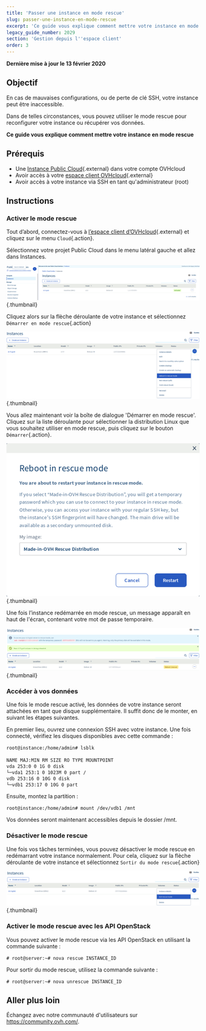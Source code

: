 ```yaml
---
title: 'Passer une instance en mode rescue'
slug: passer-une-instance-en-mode-rescue
excerpt: 'Ce guide vous explique comment mettre votre instance en mode rescue'
legacy_guide_number: 2029
section: 'Gestion depuis l''espace client'
order: 3
---
```


**Dernière mise à jour le 13 février 2020**

## Objectif

En cas de mauvaises configurations, ou de perte de clé SSH, votre instance peut être inaccessible.

Dans de telles circonstances, vous pouvez utiliser le mode rescue pour reconfigurer votre instance ou récupérer vos données. 

**Ce guide vous explique comment mettre votre instance en mode rescue**

## Prérequis

* Une [Instance Public Cloud](https://www.ovhcloud.com/fr/public-cloud/){.external} dans votre compte OVHcloud
* Avoir accès à votre [espace client OVHcloud](https://www.ovh.com/auth/?action=gotomanager){.external}
* Avoir accès à votre instance via SSH en tant qu'administrateur (root)

## Instructions

### Activer le mode rescue

Tout d’abord, connectez-vous à [l’espace client d’OVHcloud](https://www.ovh.com/auth/?action=gotomanager){.external} et cliquez sur le menu `Cloud`{.action}.

Sélectionnez votre projet Public Cloud dans le menu latéral gauche et allez dans Instances.

![tableau de bord](images/compute.png){.thumbnail}

Cliquez alors sur la flèche déroulante de votre instance et sélectionnez `Démarrer en mode rescue`{.action}

![tableau de bord](images/rescue1.png){.thumbnail}

Vous allez maintenant voir la boîte de dialogue 'Démarrer en mode rescue'. Cliquez sur la liste déroulante pour sélectionner la distribution Linux que vous souhaitez utiliser en mode rescue, puis cliquez sur le bouton `Démarrer`{.action}.

![tableau de bord](images/rescue2.png){.thumbnail}

Une fois l’instance redémarrée en mode rescue, un message apparaît en haut de l'écran, contenant votre mot de passe temporaire.

![tableau de bord](images/rescuedata.png){.thumbnail}

### Accéder à vos données

Une fois le mode rescue activé, les données de votre instance seront attachées en tant que disque supplémentaire. Il suffit donc de le monter, en suivant les étapes suivantes.

En premier lieu, ouvrez une connexion SSH avec votre instance. Une fois connecté, vérifiez les disques disponibles avec cette commande :

```
root@instance:/home/admin# lsblk

NAME MAJ:MIN RM SIZE RO TYPE MOUNTPOINT
vda 253:0 0 1G 0 disk
└─vda1 253:1 0 1023M 0 part /
vdb 253:16 0 10G 0 disk
└─vdb1 253:17 0 10G 0 part
```

Ensuite, montez la partition :

```
root@instance:/home/admin# mount /dev/vdb1 /mnt
```

Vos données seront maintenant accessibles depuis le dossier /mnt.

### Désactiver le mode rescue

Une fois vos tâches terminées, vous pouvez désactiver le mode rescue en redémarrant votre instance normalement. Pour cela, cliquez sur la flèche déroulante de votre instance et sélectionnez `Sortir du mode rescue`{.action}

![tableau de bord](images/rescueexit.png){.thumbnail}

### Activer le mode rescue avec les API OpenStack

Vous pouvez activer le mode rescue via les API OpenStack en utilisant la commande suivante :

```
# root@server:~# nova rescue INSTANCE_ID
```

Pour sortir du mode rescue, utilisez la commande suivante :

```
# root@server:~# nova unrescue INSTANCE_ID
```

## Aller plus loin

Échangez avec notre communauté d'utilisateurs sur <https://community.ovh.com/>.
